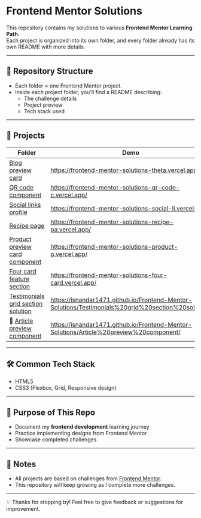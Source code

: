 # Frontend Mentor Solutions

This repository contains my solutions to various **Frontend Mentor Learning Path**.  
Each project is organized into its own folder, and every folder already has its own README with more details.

---

## 📂 Repository Structure

- Each folder = one Frontend Mentor project.
- Inside each project folder, you'll find a README describing:
  - The challenge details
  - Project preview
  - Tech stack used

---

## 🚀 Projects

| Folder                                                                            | Demo                                                                                               |
| --------------------------------------------------------------------------------- | -------------------------------------------------------------------------------------------------- |
| [Blog preview card](./Blog%20preview%20card/)                                     | https://frontend-mentor-solutions-theta.vercel.app/                                                |
| [QR code component](./QR%20code%20component/)                                     | https://frontend-mentor-solutions-qr-code-c.vercel.app/                                            |
| [Social links profile](./Social%20links%20profile/)                               | https://frontend-mentor-solutions-social-li.vercel.app/                                            |
| [Recipe page](./Recipe%20page/)                                                   | https://frontend-mentor-solutions-recipe-pa.vercel.app/                                            |
| [Product preview card component](./Product%20preview%20card%20component/)         | https://frontend-mentor-solutions-product-p.vercel.app/                                            |
| [Four card feature section](./Four%20card%20feature%20section/)                   | https://frontend-mentor-solutions-four-card.vercel.app/                                            |
| [Testimonials grid section solution](./Testimonials%20grid%20section%20solution/) | https://isnandar1471.github.io/Frontend-Mentor-Solutions/Testimonials%20grid%20section%20solution/ |
| 🚧 [Article preview component](./Article%20preview%20component/) | https://isnandar1471.github.io/Frontend-Mentor-Solutions/Article%20preview%20component/ |

---

## 🛠️ Common Tech Stack

- HTML5
- CSS3 (Flexbox, Grid, Responsive design)

---

## 🎯 Purpose of This Repo

- Document my **frontend development** learning journey
- Practice implementing designs from Frontend Mentor
- Showcase completed challenges

---

## 📌 Notes

- All projects are based on challenges from [Frontend Mentor](https://www.frontendmentor.io/).
- This repository will keep growing as I complete more challenges.

---

✨ Thanks for stopping by! Feel free to give feedback or suggestions for improvement.

